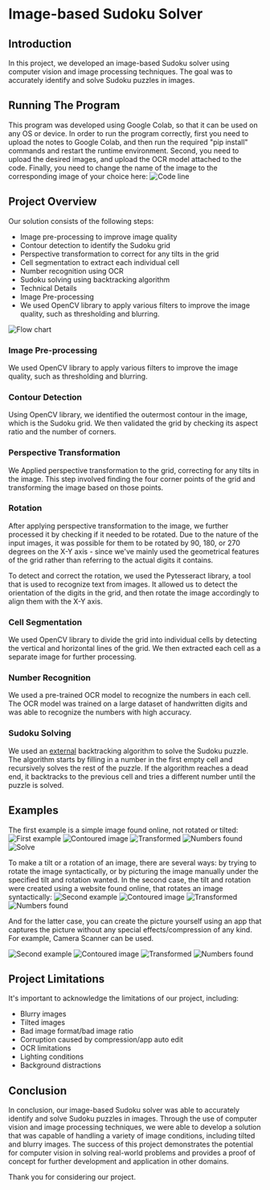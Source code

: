 # Image-based Sudoku Solver
## Introduction
In this project, we developed an image-based Sudoku solver using computer vision and image processing techniques. The goal was to accurately identify and solve Sudoku puzzles in images.

## Running The Program
This program was developed using Google Colab, so that it can be used on any OS or device. In order to run the program correctly, first you need to upload the notes to Google Colab, and then run the required "pip install" commands and restart the runtime environment. Second, you need to upload the desired images, and upload the OCR model attached to the code. Finally, you need to change the name of the image to the corresponding image of your choice here:
![Code line](./images/CodeLine.png)

## Project Overview
Our solution consists of the following steps:

* Image pre-processing to improve image quality
* Contour detection to identify the Sudoku grid
* Perspective transformation to correct for any tilts in the grid
* Cell segmentation to extract each individual cell
* Number recognition using OCR
* Sudoku solving using backtracking algorithm
* Technical Details
* Image Pre-processing
* We used OpenCV library to apply various filters to improve the image quality, such as thresholding and blurring.

![Flow chart](./images/Flowchart.png)

### Image Pre-processing
We used OpenCV library to apply various filters to improve the image quality, such as thresholding and blurring.

### Contour Detection
Using OpenCV library, we identified the outermost contour in the image, which is the Sudoku grid. We then validated the grid by checking its aspect ratio and the number of corners.

### Perspective Transformation
We Applied perspective transformation to the grid, correcting for any tilts in the image. This step involved finding the four corner points of the grid and transforming the image based on those points.

### Rotation
After applying perspective transformation to the image, we further processed it by checking if it needed to be rotated. Due to the nature of the input images, it was possible for them to be rotated by 90, 180, or 270 degrees on the X-Y axis - since we've mainly used the geometrical features of the grid rather than referring to the actual digits it contains.

To detect and correct the rotation, we used the Pytesseract library, a tool that is used to recognize text from images. It allowed us to detect the orientation of the digits in the grid, and then rotate the image accordingly to align them with the X-Y axis.

### Cell Segmentation
We used OpenCV library to divide the grid into individual cells by detecting the vertical and horizontal lines of the grid. We then extracted each cell as a separate image for further processing.

### Number Recognition
We used a pre-trained OCR model to recognize the numbers in each cell. The OCR model was trained on a large dataset of handwritten digits and was able to recognize the numbers with high accuracy.

### Sudoku Solving
We used an [external](https://github.com/Lakshmi1212/Sudoku_Solver_LP/blob/main/Solver_LP.ipynb) backtracking algorithm to solve the Sudoku puzzle. The algorithm starts by filling in a number in the first empty cell and recursively solves the rest of the puzzle. If the algorithm reaches a dead end, it backtracks to the previous cell and tries a different number until the puzzle is solved.

## Examples
The first example is a simple image found online, not rotated or tilted:
 ![First example](./images/sudoku-not_rotated_3.jpeg)
 ![Contoured image](./images/sudoku-not_rotated_3_contours.jpeg)
 ![Transformed](./images/sudoku-not_rotated_3_transformed.jpeg)
 ![Numbers found](./images/sudoku-not_rotated_3_numbers.jpeg)
 ![Solve](./images/sudoku-not_rotated_3_sol.jpeg)

To make a tilt or a rotation of an image, there are several ways: by trying to rotate the image syntactically, or by picturing the image manually under the specified tilt and rotation wanted. In the second case, the tilt and rotation were created using a website found online, that rotates an image syntactically:
 ![Second example](./images/sudoku-rotated180.png)
 ![Contoured image](./images/sudoku-rotated180_con.png)
 ![Transformed](./images/sudoku-rotated180_transformed.png)
 ![Numbers found](./images/sudoku-rotated180_num.png)

And for the latter case, you can create the picture yourself using an app that captures the picture without any special effects/compression of any kind. For example, Camera Scanner can be used. 

 ![Second example](./images/Right_Side.jpg)
 ![Contoured image](./images/Right_Side_con.jpg)
 ![Transformed](./images/Right_Side_transformed.jpg)
 ![Numbers found](./images/Right_Side_num.jpg)


## Project Limitations
It's important to acknowledge the limitations of our project, including:

* Blurry images
* Tilted images
* Bad image format/bad image ratio
* Corruption caused by compression/app auto edit
* OCR limitations
* Lighting conditions
* Background distractions
## Conclusion
In conclusion, our image-based Sudoku solver was able to accurately identify and solve Sudoku puzzles in images. Through the use of computer vision and image processing techniques, we were able to develop a solution that was capable of handling a variety of image conditions, including tilted and blurry images. The success of this project demonstrates the potential for computer vision in solving real-world problems and provides a proof of concept for further development and application in other domains.

Thank you for considering our project.
